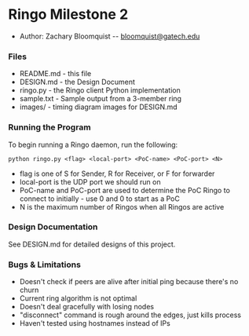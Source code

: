 Ringo Milestone 2
========

* Author: Zachary Bloomquist -- bloomquist@gatech.edu

### Files

* README.md - this file
* DESIGN.md - the Design Document
* ringo.py - the Ringo client Python implementation
* sample.txt - Sample output from a 3-member ring
* images/ - timing diagram images for DESIGN.md

### Running the Program

To begin running a Ringo daemon, run the following:

```
python ringo.py <flag> <local-port> <PoC-name> <PoC-port> <N>
```

* flag is one of S for Sender, R for Receiver, or F for forwarder
* local-port is the UDP port we should run on
* PoC-name and PoC-port are used to determine the PoC Ringo to connect to initially - use 0 and 0 to start as a PoC
* N is the maximum number of Ringos when all Ringos are active

### Design Documentation

See DESIGN.md for detailed designs of this project.

### Bugs & Limitations

* Doesn't check if peers are alive after initial ping because there's no churn
* Current ring algorithm is not optimal
* Doesn't deal gracefully with losing nodes
* "disconnect" command is rough around the edges, just kills process
* Haven't tested using hostnames instead of IPs